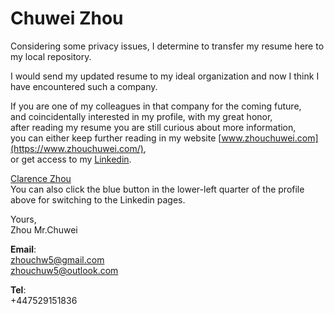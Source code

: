 # Chuwei Zhou                 

Considering some privacy issues, I determine to transfer my resume here to my local repository.            
                  
                  
I would send my updated resume to my ideal organization and now I think I have encountered such a company.                  
           
           
If you are one of my colleagues in that company for the coming future,          
and coincidentally interested in my profile, with my great honor,            
after reading my resume you are still curious about more information,                
you can either keep further reading in my website [www.zhouchuwei.com](https://www.zhouchuwei.com/),                 
or get access to my [Linkedin](https://www.linkedin.com/in/ClarenceZhou/).                                       
       
              
          
<script type="text/javascript" src="https://platform.linkedin.com/badges/js/profile.js" async defer></script>
<div class="LI-profile-badge"  data-version="v1" data-size="medium" data-locale="zh_CN" data-type="horizontal" data-theme="dark" data-vanity="clarencezhou"><a class="LI-simple-link" href='https://cn.linkedin.com/in/clarencezhou?trk=profile-badge'>Clarence Zhou</a></div>                          
You can also click the blue button in the lower-left quarter of the profile above for switching to the Linkedin pages.           
            
            

Yours,          
Zhou Mr.Chuwei      



**Email**:            
zhouchw5@gmail.com                             
zhouchuw5@outlook.com             

**Tel**:         
+447529151836
